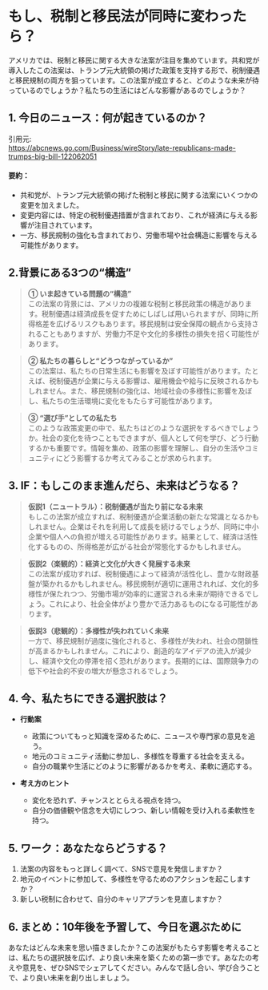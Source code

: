 # もし、税制と移民法が同時に変わったら？

アメリカでは、税制と移民に関する大きな法案が注目を集めています。共和党が導入したこの法案は、トランプ元大統領の掲げた政策を支持する形で、税制優遇と移民規制の両方を狙っています。この法案が成立すると、どのような未来が待っているのでしょうか？私たちの生活にはどんな影響があるのでしょうか？

## 1. 今日のニュース：何が起きているのか？
引用元:  
https://abcnews.go.com/Business/wireStory/late-republicans-made-trumps-big-bill-122062051

#### 要約：
- 共和党が、トランプ元大統領の掲げた税制と移民に関する法案にいくつかの変更を加えました。
- 変更内容には、特定の税制優遇措置が含まれており、これが経済に与える影響が注目されています。
- 一方、移民規制の強化も含まれており、労働市場や社会構造に影響を与える可能性があります。

## 2.背景にある3つの“構造”

> **① いま起きている問題の“構造”**  
この法案の背景には、アメリカの複雑な税制と移民政策の構造があります。税制優遇は経済成長を促すためにしばしば用いられますが、同時に所得格差を広げるリスクもあります。移民規制は安全保障の観点から支持されることもありますが、労働力不足や文化的多様性の損失を招く可能性があります。

> **② 私たちの暮らしと“どうつながっているか”**  
この法案は、私たちの日常生活にも影響を及ぼす可能性があります。たとえば、税制優遇が企業に与える影響は、雇用機会や給与に反映されるかもしれません。また、移民規制の強化は、地域社会の多様性に影響を及ぼし、私たちの生活環境に変化をもたらす可能性があります。

> **③ “選び手”としての私たち**  
このような政策変更の中で、私たちはどのような選択をするべきでしょうか。社会の変化を待つこともできますが、個人として何を学び、どう行動するかも重要です。情報を集め、政策の影響を理解し、自分の生活やコミュニティにどう影響するか考えてみることが求められます。

## 3. IF：もしこのまま進んだら、未来はどうなる？

> **仮説1（ニュートラル）：税制優遇が当たり前になる未来**  
もしこの法案が成立すれば、税制優遇が企業活動の新たな常識となるかもしれません。企業はそれを利用して成長を続けるでしょうが、同時に中小企業や個人への負担が増える可能性があります。結果として、経済は活性化するものの、所得格差が広がる社会が常態化するかもしれません。

> **仮説2（楽観的）：経済と文化が大きく発展する未来**  
この法案が成功すれば、税制優遇によって経済が活性化し、豊かな財政基盤が築かれるかもしれません。移民規制が適切に運用されれば、文化的多様性が保たれつつ、労働市場が効率的に運営される未来が期待できるでしょう。これにより、社会全体がより豊かで活力あるものになる可能性があります。

> **仮説3（悲観的）：多様性が失われていく未来**  
一方で、移民規制が過度に強化されると、多様性が失われ、社会の閉鎖性が高まるかもしれません。これにより、創造的なアイデアの流入が減少し、経済や文化の停滞を招く恐れがあります。長期的には、国際競争力の低下や社会的不安の増大が懸念されるでしょう。

## 4. 今、私たちにできる選択肢は？
- **行動案**  
  - 政策についてもっと知識を深めるために、ニュースや専門家の意見を追う。
  - 地元のコミュニティ活動に参加し、多様性を尊重する社会を支える。
  - 自分の職業や生活にどのように影響があるかを考え、柔軟に適応する。

- **考え方のヒント**  
  - 変化を恐れず、チャンスととらえる視点を持つ。
  - 自分の価値観や信念を大切にしつつ、新しい情報を受け入れる柔軟性を持つ。

## 5. ワーク：あなたならどうする？
1. 法案の内容をもっと詳しく調べて、SNSで意見を発信しますか？
2. 地元のイベントに参加して、多様性を守るためのアクションを起こしますか？
3. 新しい税制に合わせて、自分のキャリアプランを見直しますか？

## 6. まとめ：10年後を予習して、今日を選ぶために
あなたはどんな未来を思い描きましたか？この法案がもたらす影響を考えることは、私たちの選択肢を広げ、より良い未来を築くための第一歩です。あなたの考えや意見を、ぜひSNSでシェアしてください。みんなで話し合い、学び合うことで、より良い未来を創り出しましょう。